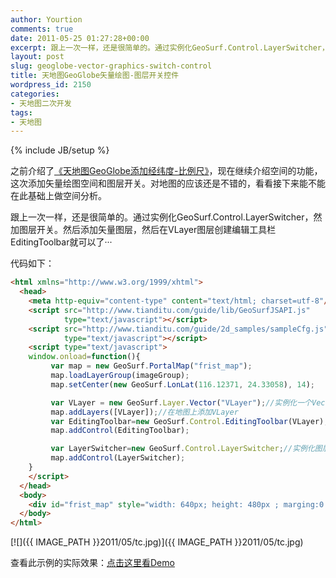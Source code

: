 ```yaml
---
author: Yourtion
comments: true
date: 2011-05-25 01:27:28+00:00
excerpt: 跟上一次一样，还是很简单的。通过实例化GeoSurf.Control.LayerSwitcher，然加图层开关。然后添加矢量图层，然后在VLayer图层创建编辑工具栏EditingToolbar就可以了···
layout: post
slug: geoglobe-vector-graphics-switch-control
title: 天地图GeoGlobe矢量绘图-图层开关控件
wordpress_id: 2150
categories:
- 天地图二次开发
tags:
- 天地图
---
```

{% include JB/setup %}

之前介绍了[《天地图GeoGlobe添加经纬度-比例尺》](/geoglobe-latitude-longitude-scale.html)，现在继续介绍空间的功能，这次添加矢量绘图空间和图层开关。对地图的应该还是不错的，看看接下来能不能在此基础上做空间分析。

跟上一次一样，还是很简单的。通过实例化GeoSurf.Control.LayerSwitcher，然加图层开关。然后添加矢量图层，然后在VLayer图层创建编辑工具栏EditingToolbar就可以了···

代码如下：

```html
<html xmlns="http://www.w3.org/1999/xhtml">
  <head>
    <meta http-equiv="content-type" content="text/html; charset=utf-8"/>
    <script src="http://www.tianditu.com/guide/lib/GeoSurfJSAPI.js"
            type="text/javascript"></script>
    <script src="http://www.tianditu.com/guide/2d_samples/sampleCfg.js"
            type="text/javascript"></script>
    <script type="text/javascript">
	window.onload=function(){
	     var map = new GeoSurf.PortalMap("frist_map");
	     map.loadLayerGroup(imageGroup);
	     map.setCenter(new GeoSurf.LonLat(116.12371, 24.33058), 14); 

		 var VLayer = new GeoSurf.Layer.Vector("VLayer");//实例化一个Vector矢量图层VLayer
         map.addLayers([VLayer]);//在地图上添加VLayer
		 var EditingToolbar=new GeoSurf.Control.EditingToolbar(VLayer);//在VLayer图层创建编辑工具栏EditingToolbar
         map.addControl(EditingToolbar);

		 var LayerSwitcher=new GeoSurf.Control.LayerSwitcher;//实例化图层开关控件LayerSwitcher
         map.addControl(LayerSwitcher);
	}
    </script>
  </head>
  <body>
    <div id="frist_map" style="width: 640px; height: 480px ; marging:0 auto"></div>
  </body>
</html>
```

[![]({{ IMAGE_PATH }}2011/05/tc.jpg)]({{ IMAGE_PATH }}2011/05/tc.jpg)

查看此示例的实际效果：[点击这里看Demo](http://demo.yourtion.com/GeoGlobe/control_2.php)
